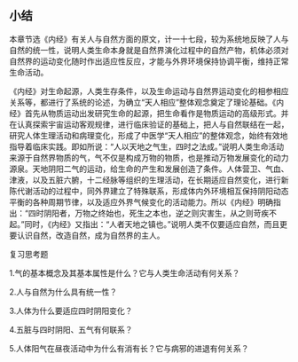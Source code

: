 ## 小结

本章节选《内经》有关人与自然方面的原文，计一十七段，较为系统地反映了人与自然的统一性，说明人类生命本身就是自然界演化过程中的自然产物，机体必须对自然界的运动变化随时作出适应性反应，才能与外界环境保持协调平衡，维持正常生命活动。

《内经》对生命起源，人类生存条件，以及生命运动与自然界运动变化的相参相应关系等，都进行了系统的论述，为确立“天人相应”整体观念奠定了理论基础。《内经》首先从物质运动出发研究生命的起源，把生命看作是物质运动的高级形式。并在认真探索宇宙运动客观规律，进行临床验证的基础上，把人与自然联结在一起，研究人体生理活动和病理变化，形成了中医学“天人相应”的整体观念，始终有效地指导着临床实践。即如所说：“人以天地之气生，四时之法成。”说明人类生命活动来源于自然界物质的气，气不仅是构成万物的物质，也是推动万物发展变化的动力源泉。天地阴阳二气的运动，给生命的产生和发展创造了条件。人体营卫、气血、津液，以及五脏六腑，十二经脉等组织的生理活动，在长期适应自然变化，进行新陈代谢活动的过程中，同外界建立了特殊联系，形成体内外环境相互保持阴阳动态平衡的各种周期节律，以及适应外界气候变化的活动能力。所以《内经》明确指出：“四时阴阳者，万物之终始也，死生之本也，逆之则灾害生，从之则苛疾不起。”同时，《内经》又指出：“人者天地之镇也。”说明人类不仅要适应自然，而且更要认识自然，改造自然，成为自然界的主人。

复习思考题

1.气的基本概念及其基本属性是什么？它与人类生命活动有何关系？

2.人与自然为什么具有统一性？

3.人体为什么要适应四时阴阳变化？

4.五脏与四时阴阳、五气有何联系？

5.人体阳气在昼夜活动中为什么有消有长？它与病邪的进退有何关系？

